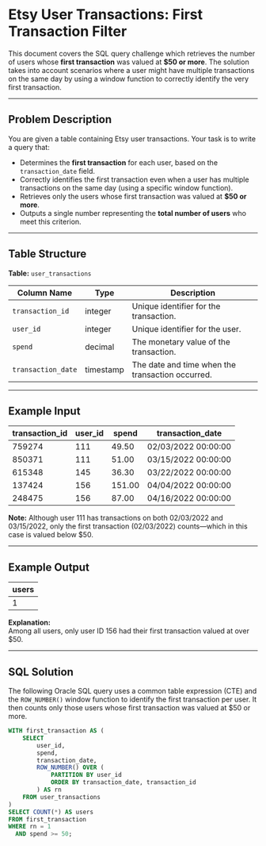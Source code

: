 # Etsy User Transactions: First Transaction Filter

This document covers the SQL query challenge which retrieves the number of users whose **first transaction** was valued at **$50 or more**. The solution takes into account scenarios where a user might have multiple transactions on the same day by using a window function to correctly identify the very first transaction.

---

## Problem Description

You are given a table containing Etsy user transactions. Your task is to write a query that:

- Determines the **first transaction** for each user, based on the `transaction_date` field.
- Correctly identifies the first transaction even when a user has multiple transactions on the same day (using a specific window function).
- Retrieves only the users whose first transaction was valued at **$50 or more**.
- Outputs a single number representing the **total number of users** who meet this criterion.

---

## Table Structure

**Table:** `user_transactions`

| Column Name       | Type      | Description                              |
|-------------------|-----------|------------------------------------------|
| `transaction_id`  | integer   | Unique identifier for the transaction.   |
| `user_id`         | integer   | Unique identifier for the user.          |
| `spend`           | decimal   | The monetary value of the transaction.   |
| `transaction_date`| timestamp | The date and time when the transaction occurred. |

---

## Example Input

| transaction_id | user_id | spend  | transaction_date         |
|----------------|---------|--------|--------------------------|
| 759274         | 111     | 49.50  | 02/03/2022 00:00:00      |
| 850371         | 111     | 51.00  | 03/15/2022 00:00:00      |
| 615348         | 145     | 36.30  | 03/22/2022 00:00:00      |
| 137424         | 156     | 151.00 | 04/04/2022 00:00:00      |
| 248475         | 156     | 87.00  | 04/16/2022 00:00:00      |

**Note:** Although user 111 has transactions on both 02/03/2022 and 03/15/2022, only the first transaction (02/03/2022) counts—which in this case is valued below $50.

---

## Example Output

| users |
|-------|
| 1     |

**Explanation:**  
Among all users, only user ID 156 had their first transaction valued at over $50.

---

## SQL Solution

The following Oracle SQL query uses a common table expression (CTE) and the `ROW_NUMBER()` window function to identify the first transaction per user. It then counts only those users whose first transaction was valued at $50 or more.

```sql
WITH first_transaction AS (
    SELECT 
        user_id,
        spend,
        transaction_date,
        ROW_NUMBER() OVER (
            PARTITION BY user_id 
            ORDER BY transaction_date, transaction_id
        ) AS rn
    FROM user_transactions
)
SELECT COUNT(*) AS users
FROM first_transaction
WHERE rn = 1 
  AND spend >= 50;
